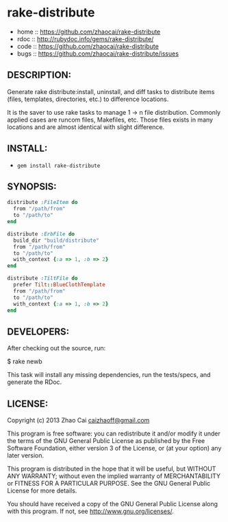 # rake-distribute

* home  :: https://github.com/zhaocai/rake-distribute
* rdoc  :: http://rubydoc.info/gems/rake-distribute/
* code  :: https://github.com/zhaocai/rake-distribute
* bugs  :: https://github.com/zhaocai/rake-distribute/issues

## DESCRIPTION:

Generate rake distribute:install, uninstall, and diff tasks to distribute items (files, templates, directories, etc.) to difference locations.

It is the saver to use rake tasks to manage 1 -> n file distribution. Commonly applied cases are runcom files, Makefiles, etc. Those files exists in many locations and are almost identical with slight difference. 


## INSTALL:

* `gem install rake-distribute`

## SYNOPSIS:

```ruby
distribute :FileItem do
  from "/path/from"
  to "/path/to"
end

distribute :ErbFile do
  build_dir "build/distribute"
  from "/path/from"
  to "/path/to"
  with_context {:a => 1, :b => 2}
end

distribute :TiltFile do
  prefer Tilt::BlueClothTemplate
  from "/path/from"
  to "/path/to"
  with_context {:a => 1, :b => 2}
end
```

## DEVELOPERS:

After checking out the source, run:

  $ rake newb

This task will install any missing dependencies, run the tests/specs,
and generate the RDoc.

## LICENSE:

Copyright (c) 2013 Zhao Cai <caizhaoff@gmail.com>

This program is free software: you can redistribute it and/or modify it under
the terms of the GNU General Public License as published by the Free Software
Foundation, either version 3 of the License, or (at your option)
any later version.

This program is distributed in the hope that it will be useful, but WITHOUT
ANY WARRANTY; without even the implied warranty of MERCHANTABILITY or FITNESS
FOR A PARTICULAR PURPOSE. See the GNU General Public License for more details.

You should have received a copy of the GNU General Public License along with
this program. If not, see <http://www.gnu.org/licenses/>.

